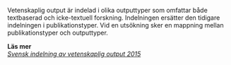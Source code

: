 Vetenskaplig output är indelad i olika outputtyper som omfattar både textbaserad och icke-textuell forskning. Indelningen ersätter den tidigare indelningen i publikationstyper. Vid en utsökning sker en mappning mellan publikationstyper och outputtyper.

**Läs mer**   
<a href="http://www.kb.se/dokument/SwePub/Svensk-indelning-av-vetenskaplig-output_2015.pdf" target="_blank">*Svensk indelning av vetenskaplig output 2015*</a> 
